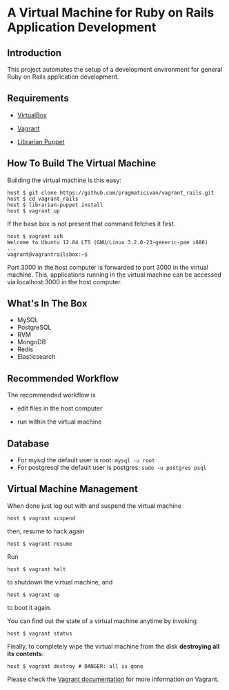 # A Virtual Machine for Ruby on Rails Application Development

## Introduction

This project automates the setup of a development environment for general Ruby on Rails application development. 

## Requirements

* [VirtualBox](https://www.virtualbox.org)

* [Vagrant](http://vagrantup.com)

* [Librarian Puppet](http://librarian-puppet.com/)



## How To Build The Virtual Machine

Building the virtual machine is this easy:

    host $ git clone https://github.com/pragmaticivan/vagrant_rails.git
    host $ cd vagrant_rails
    host $ librarian-puppet install
    host $ vagrant up

If the base box is not present that command fetches it first. 

    host $ vagrant ssh
    Welcome to Ubuntu 12.04 LTS (GNU/Linux 3.2.0-23-generic-pae i686)
    ...
    vagrant@vagrantrailsbox:~$

Port 3000 in the host computer is forwarded to port 3000 in the virtual machine. This, applications running in the virtual machine can be accessed via localhost:3000 in the host computer.

## What's In The Box

* MySQL
* PostgreSQL
* RVM
* MongoDB
* Redis
* Elasticsearch

## Recommended Workflow

The recommended workflow is

* edit files in the host computer

* run within the virtual machine

## Database
* For mysql the default user is root: `mysql -u root`
* For postgresql the default user is postgres: `sudo -u postgres psql`



## Virtual Machine Management

When done just log out with and suspend the virtual machine

    host $ vagrant suspend

then, resume to hack again

    host $ vagrant resume

Run

    host $ vagrant halt

to shutdown the virtual machine, and

    host $ vagrant up

to boot it again.

You can find out the state of a virtual machine anytime by invoking

    host $ vagrant status

Finally, to completely wipe the virtual machine from the disk **destroying all its contents**:

    host $ vagrant destroy # DANGER: all is gone

Please check the [Vagrant documentation](http://docs.vagrantup.com/v2/) for more information on Vagrant.